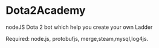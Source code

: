 # Dota2Academy
nodeJS Dota 2 bot which help you create your own Ladder

Required: node.js, protobufjs, merge,steam,mysql,log4js.
